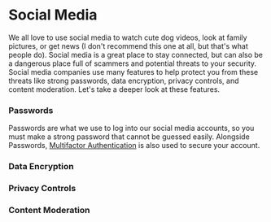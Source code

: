 # Social Media 
We all love to use social media to watch cute dog videos, look at family pictures, or get news (I don't recommend this one at all, but that's what people do). Social media is a great place to stay connected, but can also be a dangerous place full of scammers and potential threats to your security. Social media companies use many features to help protect you from these threats like strong passwords, data encryption, privacy controls, and content moderation. Let's take a deeper look at these features. 

### Passwords 
Passwords are what we use to log into our social media accounts, so you must make a strong password that cannot be guessed easily. Alongside Passwords, [Multifactor Authentication](Authentication.md) is also used to secure your account. 

### Data Encryption

### Privacy Controls 

### Content Moderation

